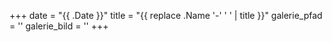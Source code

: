 +++
date = "{{ .Date }}"
title = "{{ replace .Name '-' ' ' | title }}"
galerie_pfad = ''
galerie_bild = ''
+++
